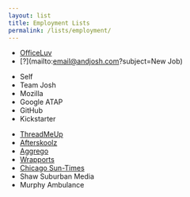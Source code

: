 ```yaml
---
layout: list
title: Employment Lists
permalink: /lists/employment/
---
```


- [OfficeLuv](//www.officeluv.com)
- [?](mailto:email@andjosh.com?subject=New Job)

<!--two items:-->

- Self
- Team Josh
- Mozilla
- Google ATAP
- GitHub
- Kickstarter

<!--two items:-->

- [ThreadMeUp](http://threadmeup.com)
- [Afterskoolz](http://afterskoolz.com)
- [Aggrego](http://aggrego.com)
- [Wrapports](http://wrapports.com)
- [Chicago Sun-Times](http://suntimes.com)
- Shaw Suburban Media
- Murphy Ambulance
